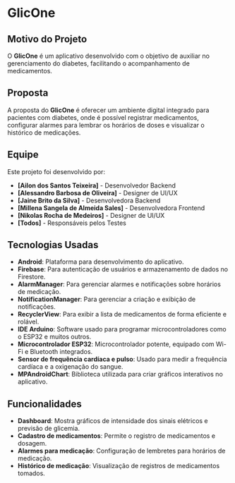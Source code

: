 # GlicOne

## Motivo do Projeto
O **GlicOne** é um aplicativo desenvolvido com o objetivo de auxiliar no gerenciamento do diabetes, facilitando o acompanhamento de medicamentos.

## Proposta
A proposta do **GlicOne** é oferecer um ambiente digital integrado para pacientes com diabetes, onde é possível registrar medicamentos, configurar alarmes para lembrar os horários de doses e visualizar o histórico de medicações.

## Equipe
Este projeto foi desenvolvido por:
- **[Ailon dos Santos Teixeira]** - Desenvolvedor Backend
- **[Alessandro Barbosa de Oliveira]** - Designer de UI/UX
- **[Jaine Brito da Silva]** - Desenvolvedora Backend
- **[Millena Sangela de Almeida Sales]** - Desenvolvedora Frontend
- **[Nikolas Rocha de Medeiros]** - Designer de UI/UX
- **[Todos]** - Responsáveis pelos Testes

## Tecnologias Usadas
- **Android**: Plataforma para desenvolvimento do aplicativo.
- **Firebase**: Para autenticação de usuários e armazenamento de dados no Firestore.
- **AlarmManager**: Para gerenciar alarmes e notificações sobre horários de medicação.
- **NotificationManager**: Para gerenciar a criação e exibição de notificações.
- **RecyclerView**: Para exibir a lista de medicamentos de forma eficiente e rolável.
- **IDE Arduino**: Software usado para programar microcontroladores como o ESP32 e muitos outros.
- **Microcontrolador ESP32**: Microcontrolador potente, equipado com Wi-Fi e Bluetooth integrados.
- **Sensor de frequência cardíaca e pulso**: Usado para medir a frequência cardíaca e a oxigenação do sangue.
- **MPAndroidChart**: Biblioteca utilizada para criar gráficos interativos no aplicativo.

## Funcionalidades
- **Dashboard**: Mostra gráficos de intensidade dos sinais elétricos e previsão de glicemia.
- **Cadastro de medicamentos**: Permite o registro de medicamentos e dosagem.
- **Alarmes para medicação**: Configuração de lembretes para horários de medicação.
- **Histórico de medicação**: Visualização de registros de medicamentos tomados.
